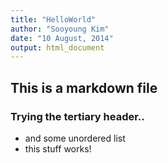 ```yaml
---
title: "HelloWorld"
author: "Sooyoung Kim"
date: "10 August, 2014"
output: html_document
---
```


## This is a markdown file

### Trying the tertiary header..

* and some unordered list
* this stuff works!